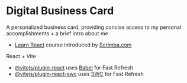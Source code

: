 # Digital Business Card
A personalized business card, providing concise access to my personal accomplishments + a brief intro about me

- [Learn React](https://scrimba.com/learn/learnreact) course introduced by [Scrimba.com](https://scrimba.com/)

React + Vite

- [@vitejs/plugin-react](https://github.com/vitejs/vite-plugin-react/blob/main/packages/plugin-react/README.md) uses [Babel](https://babeljs.io/) for Fast Refresh
- [@vitejs/plugin-react-swc](https://github.com/vitejs/vite-plugin-react-swc) uses [SWC](https://swc.rs/) for Fast Refresh
